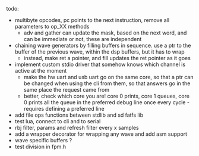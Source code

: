todo:
- multibyte opcodes, pc points to the next instruction, remove all parameters to op_XX methods
  - adv and gather can update the mask, based on the next word, and can be immediate or not, these are independent
- chaining wave generators by filling buffers in sequence. use a ptr to the buffer of the previous wave, within the dsp buffers, but it has to wrap
  - instead, make ret a pointer, and fill updates the ret pointer as it goes
- implement custom stdio driver that somehow knows which channel is active at the moment
  - make the hw uart and usb uart go on the same core, so that a ptr can be changed when using the cli from them, so that answers go in the same place the request came from
  - better, check which core you are! core 0 prints, core 1 queues, core 0 prints all the queue in the preferred debug line once every cycle - requires defining a preferred line
- add file ops functions between stdlib and sd fatfs lib
- test lua, connect to cli and to serial
- rbj filter, params and refresh filter every x samples
- add a wrapper decorator for wrapping any wave and add asm support
- wave specific buffers ?
- test division in fpm.h